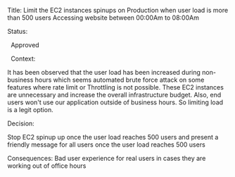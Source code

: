 Title: 
Limit the EC2 instances spinups on Production when user load is more than 500 users Accessing website between 00:00Am to 08:00Am

Status:

  Approved 
  
  
Context:


It has been observed that the user load has been increased during non-business hours which seems automated brute force attack on some features where rate limit or Throttling is not possible. These EC2 instances are unnecessary and increase the overall infrastructure budget. Also, end users won't use our application outside of business hours. So limiting load is a legit option.
  

Decision:

Stop EC2 spinup up once the user load reaches 500 users and present a friendly message for all users once the user load reaches 500 users 
  

Consequences:
Bad user experience for real users in cases they are working out of office hours

